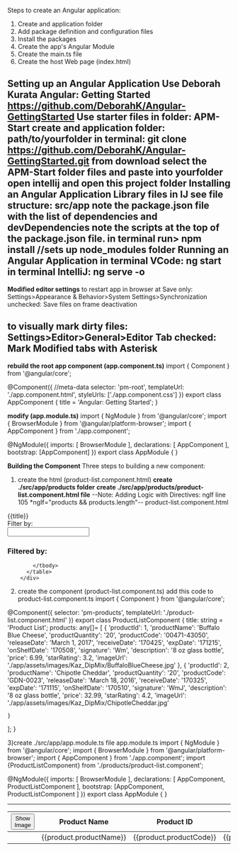 Steps to create an Angular application:
1) Create and application folder
2) Add package definition and configuration files
3) Install the packages
4) Create the app's Angular Module
5) Create the main.ts file
6) Create the host Web page (index.html)

**Setting up an Angular Application**
Use Deborah Kurata Angular: Getting Started
https://github.com/DeborahK/Angular-GettingStarted
Use starter files in folder: APM-Start
create and application folder: path/to/yourfolder
in terminal: git clone https://github.com/DeborahK/Angular-GettingStarted.git
from download select the APM-Start folder files and paste into yourfolder
open intellij and open this project folder
**Installing an Angular Application Library files**
in IJ see file structure: src/app 
note the package.json file with the list of dependencies and devDependencies
note the scripts at the top of the package.json file.
in terminal run> npm install     //sets up node_modules folder
**Running an Angular Application**
in terminal VCode: ng start
in terminal IntelliJ: ng serve -o
------------------------------------------
**Modified editor settings**
to restart app in browser at Save only:
Settings>Appearance & Behavior>System Settings>Synchronization
unchecked: Save files on frame deactivation 

to visually mark dirty files:
Settings>Editor>General>Editor Tab
checked: Mark Modified tabs with Asterisk
-------------------------------------------

**rebuild the root app component (app.component.ts)**
import { Component } from '@angular/core';

@Component({			//meta-data
  selector: 'pm-root',
  templateUrl: './app.component.html',
  styleUrls: ['./app.component.css']
})
export class AppComponent {
  title = 'Angular: Getting Started';
}

**modify (app.module.ts)**
import { NgModule } from '@angular/core';
import { BrowserModule } from '@angular/platform-browser';
import { AppComponent } from './app.component';

@NgModule({
  imports: [ BrowserModule ],
  declarations: [ AppComponent ],
  bootstrap: [AppComponent]
})
export class AppModule { }

**Building the Component**
Three steps to building a new component:
1) create the html (product-list.component.html)
**create ./src/app/products folder**
**create ./src/app/products/product-list.component.html file**
--Note: Adding Logic with Directives: ngIf
 line 105 *ngIf="products && products.length"--
product-list.component.html
<div class="panel panel-primary">
  <div class="panel-heading">
    {{title}}
  </div>
  <div class="panel-body">
       <div class="row">
         <div class="col-md-2">Filter by:</div>
         <div class="col-md-4">
           <input type="text" />
         </div>
       </div>
        <div class="row">
          <div class="col-md-6">
            <h3>Filtered by:</h3>
          </div>
        </div>
        <div class="table-responsive">
          <table class="table" *ngIf="products && products.length"  >
            <thead>
              <tr>
                <th>
                  <button class="btn btn-primary">
                    Show Image
                  </button>
                </th>
                <th>Product Name</th>
                <th>Product ID</th>
                <th>Quantity</th>
                <th>Order Date</th>
                <th>Receive Date</th>
                <th>On The Shelf Date</th>
                <th>Expiration Date</th>
                <th>Signature</th>
                <th>Description</th>
                <th>Price</th>
                <th>Star Rating</th>
              </tr>
            </thead>
            <tbody>
              <tr *ngFor="let product of products">
                <td></td>
                <td>{{product.productName}}</td>
                <td>{{product.productCode}}</td>
                <td>{{product.productQuantity}}</td>
                <td>{{product.releaseDate}}</td>
                <td>{{product.receiveDate}}</td>
                <td>{{product.onShelfDate}}</td>
                <td>{{product.expDate}}</td>
                <td>{{product.doSign}}</td>
                <td>{{product.description}}</td>
                <td>{{product.price}}</td>
                <td>{{product.starRating}}</td>
              </tr>

            </tbody>
          </table>
        </div>
  </div>
</div>

2) create the component (product-list.component.ts)
add this code to product-list.component.ts
import { Component } from '@angular/core';

@Component({
  selector: 'pm-products',
  templateUrl: './product-list.component.html'
})
export class ProductListComponent {
  title: string = 'Product List';
  products: any[]= [
    {
      'productId': 1,
      'productName': 'Buffalo Blue Cheese',
      'productQuantity': '20',
      'productCode': '00471-43050',
      'releaseDate': 'March 1, 2017',
      'receiveDate': '170425',
      'expDate': '171215',
      'onShelfDate': '170508',
      'signature': 'Wm',
      'description': '8 oz glass bottle',
      'price': 6.99,
      'starRating': 3.2,
      'imageUrl': './app/assets/images/Kaz_DipMix/BuffaloBlueCheese.jpg'
    },
    {
      'productId': 2,
      'productName': 'Chipotle Cheddar',
      'productQuantity': '20',
      'productCode': 'GDN-0023',
      'releaseDate': 'March 18, 2016',
      'receiveDate': '170325',
      'expDate': '171115',
      'onShelfDate': '170510',
      'signature': 'WmJ',
      'description': '8 oz glass bottle',
      'price': 32.99,
      'starRating': 4.2,
      'imageUrl': './app/assets/images/Kaz_DipMix/ChipotleCheddar.jpg'

    }
  ];
}


3)create ./src/app/app.module.ts file
app.module.ts
import { NgModule } from '@angular/core';
import { BrowserModule } from '@angular/platform-browser';
import { AppComponent } from './app.component';
import {ProductListComponent} from './products/product-list.component';

@NgModule({
  imports: [ BrowserModule ],
  declarations: [ AppComponent, ProductListComponent ],
  bootstrap: [AppComponent, ProductListComponent ]
})
export class AppModule { }

-------------------------
